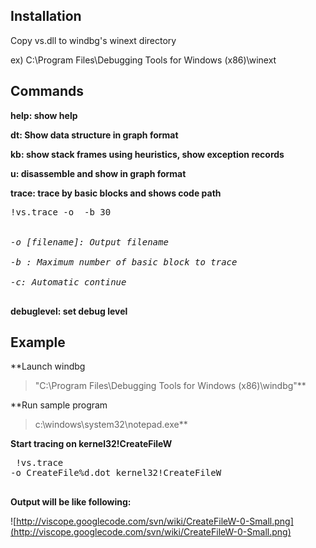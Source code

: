 ## Installation ##
Copy vs.dll to windbg's winext directory

ex) C:\Program Files\Debugging Tools for Windows (x86)\winext

## Commands ##
**help: show help**

**dt: Show data structure in graph format**

**kb: show stack frames using heuristics, show exception records**

**u: disassemble and show in graph format**

**trace: trace by basic blocks and shows code path**

<pre>
!vs.trace -o <filename> -b 30 <address><br>
-o [filename]: Output filename<br>
-b <number>: Maximum number of basic block to trace<br>
-c: Automatic continue<br>
</pre>

**debuglevel: set debug level**

## Example ##
**Launch windbg
> "C:\Program Files\Debugging Tools for Windows (x86)\windbg"**

**Run sample program
> c:\windows\system32\notepad.exe**

**Start tracing on kernel32!CreateFileW**<pre>
!vs.trace -o CreateFile%d.dot kernel32!CreateFileW<br>
</pre>

**Output will be like following:**

![http://viscope.googlecode.com/svn/wiki/CreateFileW-0-Small.png](http://viscope.googlecode.com/svn/wiki/CreateFileW-0-Small.png)